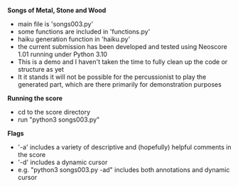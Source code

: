 __Songs of Metal, Stone and Wood__

- main file is 'songs003.py'
- some functions are included in 'functions.py'
- haiku generation function in 'haiku.py'
- the current submission has been developed and tested using Neoscore 1.01 running under Python 3.10
- This is a demo and I haven't taken the time to fully clean up the code or structure as yet
- It it stands it will not be possible for the percussionist to play the generated part, which are there primarily for demonstration purposes

__Running the score__
- cd to the score directory
- run "python3 songs003.py"

__Flags__
- '-a' includes a variety of descriptive and (hopefully) helpful comments in the score
- '-d' includes a dynamic cursor
- e.g. "python3 songs003.py -ad" includes both annotations and dynamic cursor
